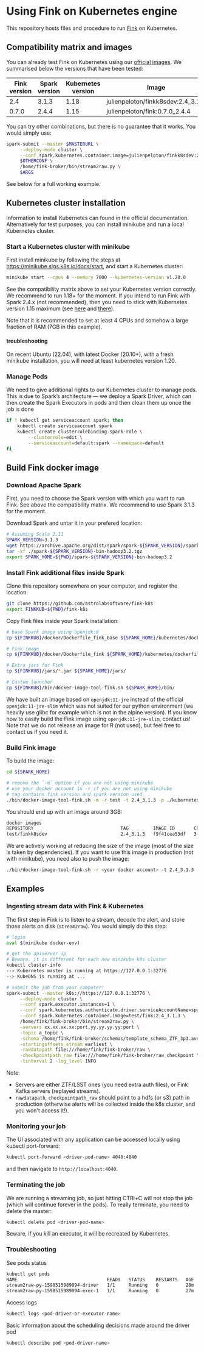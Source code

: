 # Using Fink on Kubernetes engine

This repository hosts files and procedure to run [Fink](https://github.com/astrolabsoftware/fink-broker) on Kubernetes.

## Compatibility matrix and images

You can already test Fink on Kubernetes using our [official images](https://hub.docker.com/r/julienpeloton/fink/tags). We summarised below the versions that have been tested:

| Fink version | Spark version | Kubernetes version| Image       | Status      |
|--------------|---------------|-------------------|-------------|-------------|
| 2.4          | 3.1.3         | 1.18              | julienpeloton/finkk8sdev:2.4_3.1.3 | production  |
| 0.7.0        | 2.4.4         | 1.15              | julienpeloton/fink:0.7.0_2.4.4 | deprecated  |

You can try other combinations, but there is no guarantee that it works. You would simply use:

```bash
spark-submit --master $MASTERURL \
     --deploy-mode cluster \
     --conf spark.kubernetes.container.image=julienpeloton/finkk8sdev:2.4_3.1.3 \
     $OTHERCONF \
     /home/fink-broker/bin/stream2raw.py \
     $ARGS
```

See below for a full working example.

## Kubernetes cluster installation

Information to install Kubernetes can found in the official documentation. Alternatively for test purposes, you can install minikube and run a local Kubernetes cluster.

### Start a Kubernetes cluster with minikube

First install minikube by following the steps at https://minikube.sigs.k8s.io/docs/start, and start a Kubernetes cluster:

```bash
minikube start --cpus 4 --memory 7000 --kubernetes-version v1.20.0
```

See the compatibility matrix above to set your Kubernetes version correctly. We recommend to run 1.18+ for the moment. If you intend to run Fink with Spark 2.4.x (not recommended), then you need to stick with Kubernetes version 1.15 maximum (see [here](https://issues.apache.org/jira/browse/SPARK-31786) and [there](https://github.com/apache/spark/pull/28625)).

Note that it is recommended to set at least 4 CPUs and somehow a large fraction of RAM (7GB in this example).

#### troubleshooting

On recent Ubuntu (22.04), with latest Docker (20.10+), with a fresh minikube installation, you will need at least kubernetes version 1.20.

### Manage Pods

We need to give additional rights to our Kubernetes cluster to manage pods. This is due to Spark’s architecture — we deploy a Spark Driver, which can then create the Spark Executors in pods and then clean them up once the job is done

```bash
if ! kubectl get serviceaccount spark; then
    kubectl create serviceaccount spark
    kubectl create clusterrolebinding spark-role \
    	--clusterrole=edit \
    	--serviceaccount=default:spark --namespace=default
fi
```

## Build Fink docker image

### Download Apache Spark

First, you need to choose the Spark version with which you want to run Fink. See above the compatibility matrix. We recommend to use Spark 3.1.3 for the moment.

Download Spark and untar it in your prefered location:

```bash
# Assuming Scala 2.11
SPARK_VERSION=3.1.3
wget https://archive.apache.org/dist/spark/spark-${SPARK_VERSION}/spark-${SPARK_VERSION}-bin-hadoop3.2.tgz .
tar -xf ./spark-${SPARK_VERSION}-bin-hadoop3.2.tgz
export SPARK_HOME=${PWD}/spark-${SPARK_VERSION}-bin-hadoop3.2
```

### Install Fink additional files inside Spark

Clone this repository somewhere on your computer, and register the location:

```bash
git clone https://github.com/astrolabsoftware/fink-k8s
export FINKKUB=${PWD}/fink-k8s
```

Copy Fink files inside your Spark installation:

```bash
# base Spark image using openjdk:8
cp ${FINKKUB}/docker/Dockerfile_fink_base ${SPARK_HOME}/kubernetes/dockerfiles/spark

# Fink image
cp ${FINKKUB}/docker/Dockerfile_fink ${SPARK_HOME}/kubernetes/dockerfiles/spark/bindings/python

# Extra jars for Fink
cp ${FINKKUB}/jars/*.jar ${SPARK_HOME}/jars/

# Custom launcher
cp ${FINKKUB}/bin/docker-image-tool-fink.sh ${SPARK_HOME}/bin/
```

We have built an image based on `openjdk:11-jre` instead of the official `openjdk:11-jre-slim` which was not suited for our python environment (we heavily use glibc for example which is not in the alpine version). If you know how to easily build the Fink image using `openjdk:11-jre-slim`, contact us! Note that we do not release an image for R (not used), but feel free to contact us if you need it.

### Build Fink image

To build the image:

```bash
cd ${SPARK_HOME}

# remove the `-m` option if you are not using minikube
# use your docker account in -r if you are not using minikube
# tag contains fink version and spark version used
./bin/docker-image-tool-fink.sh -m -r test -t 2.4_3.1.3 -p ./kubernetes/dockerfiles/spark/bindings/python/Dockerfile_fink build
```

You should end up with an image around 3GB:

```bash
docker images
REPOSITORY                                TAG         IMAGE ID       CREATED          SIZE
test/finkk8sdev                           2.4_3.1.3   f9f41cea53df   3 minutes ago    5.96GB
```

We are actively working at reducing the size of the image (most of the size is taken by dependencies). If you want to use this image in production (not with minikube), you need also to push the image:

```bash
./bin/docker-image-tool-fink.sh -r <your docker account> -t 2.4_3.1.3 -p ./kubernetes/dockerfiles/spark/bindings/python/Dockerfile_fink push
```

## Examples

### Ingesting stream data with Fink & Kubernetes

The first step in Fink is to listen to a stream, decode the alert, and store those alerts on disk (`stream2raw`). You would simply do this step:

```bash
# login
eval $(minikube docker-env)

# get the apiserver ip
# Beware, it is different for each new minikube k8s cluster
kubectl cluster-info
--> Kubernetes master is running at https://127.0.0.1:32776
--> KubeDNS is running at ...

# submit the job from your computer!
spark-submit --master k8s://https://127.0.0.1:32776 \
     --deploy-mode cluster \
     --conf spark.executor.instances=1 \
     --conf spark.kubernetes.authenticate.driver.serviceAccountName=spark \
     --conf spark.kubernetes.container.image=test/fink:2.4_3.1.3 \
     /home/fink/fink-broker/bin/stream2raw.py \
     -servers xx.xx.xx.xx:port,yy.yy.yy.yy:port \
     -topic a_topic \
     -schema /home/fink/fink-broker/schemas/template_schema_ZTF_3p3.avro \
     -startingoffsets_stream earliest \
     -rawdatapath file:///home/fink/fink-broker/raw \
     -checkpointpath_raw file:///home/fink/fink-broker/raw_checkpoint \
     -tinterval 2 -log_level INFO
```

Note:

- Servers are either ZTF/LSST ones (you need extra auth files), or Fink Kafka servers (replayed streams).
- `rawdatapath`, `checkpointpath_raw` should point to a hdfs (or s3) path in production (otherwise alerts will be collected inside the k8s cluster, and you won't access it!).

### Monitoring your job

The UI associated with any application can be accessed locally using kubectl port-forward:

```bash
kubectl port-forward <driver-pod-name> 4040:4040
```

and then navigate to `http://localhost:4040`.

### Terminating the job

We are running a streaming job, so just hitting CTRl+C will not stop the job (which will continue forever in the pods). To really terminate, you need to delete the master:

```bash
kubectl delete pod <driver-pod-name>
```

Beware, if you kill an executor, it will be recreated by Kubernetes.

### Troubleshooting

See pods status

```bash
kubectl get pods
NAME                                 READY   STATUS    RESTARTS   AGE
stream2raw-py-1598515989094-driver   1/1     Running   0          28m
stream2raw-py-1598515989094-exec-1   1/1     Running   0          27m
```

Access logs

```bash
kubectl logs <pod-driver-or-executor-name>
```

Basic information about the scheduling decisions made around the driver pod

```bash
kubectl describe pod <pod-driver-name>
```